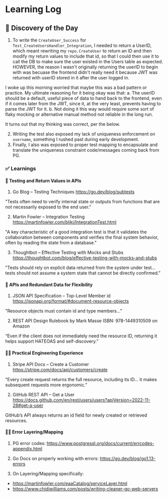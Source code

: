 # Learning Log

## 🤔 Discovery of the Day

1. To write the `CreateUser_Success` for `Test_CreateUsersHandler_Integration`, I needed to return a UserID, which meant rewriting my `repo.CreateUser` to return an ID and then modify my return values to include that id, so that I could then use it to call the DB to make sure the user existed in the Users table as expected. HOWEVER, the reason I wasn't originally returning the userID to begin with was becuase the frontend didn't really need it because JWT was returned with userID  stored in it after the user logged in. 

I woke up this morning worried that maybe this was a bad pattern or practice. My ultimate reasoning for it being okay was that: 
a. The userID should be a default, useful piece of data to hand back to the frontend, even if it comes later from the JWT, since it, at the very least, prevents having to parse the JWT for it. 
b. Not doing it this way would require some sort of flaky mocking or alternative manual method not reliable in the long run. 
 
It turns out that my thinking was correct, per the below. 

2. Writing the test also exposed my lack of uniqueness enforcement on `username`, something I rushed past during early development. 
3. Finally, I also was exposed to proper test mapping to encapsulate and translate the uniqueness constraint code/messages coming back from PG. 

### ✅ Learnings
#### 🧪 Testing and Return Values in APIs
1. Go Blog – Testing Techniques
https://go.dev/blog/subtests

"Tests often need to verify internal state or outputs from functions that are not necessarily exposed to the end user."

2. Martin Fowler – Integration Testing
https://martinfowler.com/bliki/IntegrationTest.html

"A key characteristic of a good integration test is that it validates the collaboration between components and verifies the final system behavior, often by reading the state from a database."

3. Thoughtbot – Effective Testing with Mocks and Stubs
https://thoughtbot.com/blog/effective-testing-with-mocks-and-stubs

"Tests should rely on explicit data returned from the system under test... tests should not assume a system state that cannot be directly confirmed."

#### 🔐 APIs and Redundant Data for Flexibility
1. JSON API Specification – Top-Level Member id
https://jsonapi.org/format/#document-resource-objects

"Resource objects must contain id and type members..."

2. REST API Design Rulebook by Mark Masse
ISBN: 978-1449310509 on Amazon

“Even if the client does not immediately need the resource ID, returning it helps support HATEOAS and self-discovery.”

#### 🧑‍💻 Practical Engineering Experience
1. Stripe API Docs – Create a Customer
https://stripe.com/docs/api/customers/create

"Every create request returns the full resource, including its ID... it makes subsequent requests more ergonomic."

2. GitHub REST API – Get a User
https://docs.github.com/en/rest/users/users?apiVersion=2022-11-28#get-a-user

GitHub’s API always returns an id field for newly created or retrieved resources.


#### 🧑‍💻 Error Layering/Mapping 
1. PG error codes: https://www.postgresql.org/docs/current/errcodes-appendix.html

2. Go Docs on properly working with errors: https://go.dev/blog/go1.13-errors

3. On Layering/Mapping specifically: 
- https://martinfowler.com/eaaCatalog/serviceLayer.html
- https://www.chidiwilliams.com/posts/writing-cleaner-go-web-servers
